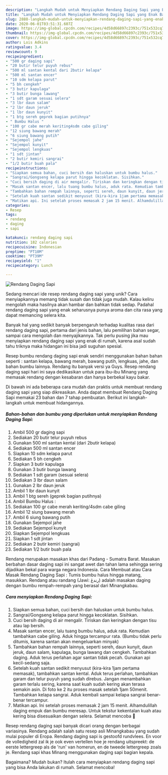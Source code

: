 ```yaml
---
description: "Langkah Mudah untuk Menyiapkan Rendang Daging Sapi yang Enak Banget"
title: "Langkah Mudah untuk Menyiapkan Rendang Daging Sapi yang Enak Banget"
slug: 2888-langkah-mudah-untuk-menyiapkan-rendang-daging-sapi-yang-enak-banget
date: 2020-06-01T03:51:31.607Z
image: https://img-global.cpcdn.com/recipes/4d58d66897c2393c/751x532cq70/rendang-daging-sapi-foto-resep-utama.jpg
thumbnail: https://img-global.cpcdn.com/recipes/4d58d66897c2393c/751x532cq70/rendang-daging-sapi-foto-resep-utama.jpg
cover: https://img-global.cpcdn.com/recipes/4d58d66897c2393c/751x532cq70/rendang-daging-sapi-foto-resep-utama.jpg
author: Lois Adkins
ratingvalue: 3.4
reviewcount: 9
recipeingredient:
- "500 gr daging sapi"
- "20 butir telur puyuh rebus"
- "500 ml santan kental dari 2butir kelapa"
- "500 ml santan encer"
- "10 sdm kelapa parut"
- "5 bh cengkeh"
- "3 butir kapulaga"
- "3 butir bunga lawang"
- "1 sdt garam sesuai selera"
- "3 lbr daun salam"
- "2 lbr daun jeruk"
- "1 lbr daun kunyit"
- "1 btg sereh geprek bagian putihnya"
- " Bumbu Halus "
- "100 gr cabe merah keriting4sdm cabe giling"
- "12 siung bawang merah"
- "6 siung bawang putih"
- "Sejempol jahe"
- "Sejempol kunyit"
- "Sejempol lengkuas"
- "1 sdt jintan"
- "2 butir kemiri sangrai"
- "1/2 butir buah pala"
recipeinstructions:
- "Siapkan semua bahan, cuci bersih dan haluskan untuk bumbu halus."
- "Sangrai/Gongseng kelapa parut hingga kecoklatan. Sisihkan."
- "Cuci bersih daging di air mengalir. Tiriskan dan keringkan dengan tisu atau lap bersih."
- "Masak santan encer, lalu tuang bumbu halus, aduk rata. Kemudian tambahkan cabe giling. Aduk hingga tercampur rata. (Bumbu tidak perlu ditumis, karena santan akan mengeluarkan minyak)"
- "Tambahkan bahan rempah lainnya, seperti sereh, daun kunyit, daun jeruk, daun salam, kapulaga, bunga lawang dan cengkeh. Tambahkan daging. Aduk terus perlahan agar santan tidak pecah. Gunakan api kecil-sedang saja."
- "Setelah kuah santan sedikit menyusut (kira-kira 1jam pertama memasak), tambahkan santan kental. Aduk terus perlahan, tambahkan garam dan telur puyuh yang sudah direbus. Jangan menambahkan garam terlalu sering, karena saat kuah sudah kering akan terasa semakin asin. Di foto ke 2 itu proses masak setelah 1jam 50menit. Tambahkan kelapa sangrai. Aduk kembali sampai kelapa sangrai benar-benar tercampur."
- "Matikan api. Ini setelah proses memasak 2 jam 15 menit. Alhamdulillah daging empuk dan bumbu meresap. Untuk tekstur kekentalan kuah atau kering bisa disesuaikan dengan selera. Selamat mencoba 🥰"
categories:
- Resep
tags:
- rendang
- daging
- sapi

katakunci: rendang daging sapi 
nutrition: 182 calories
recipecuisine: Indonesian
preptime: "PT10M"
cooktime: "PT39M"
recipeyield: "1"
recipecategory: Lunch

---
```



![Rendang Daging Sapi](https://img-global.cpcdn.com/recipes/4d58d66897c2393c/751x532cq70/rendang-daging-sapi-foto-resep-utama.jpg)

Sedang mencari ide resep rendang daging sapi yang unik? Cara menyiapkannya memang tidak susah dan tidak juga mudah. Kalau keliru mengolah maka hasilnya akan hambar dan bahkan tidak sedap. Padahal rendang daging sapi yang enak seharusnya punya aroma dan cita rasa yang dapat memancing selera kita.

Banyak hal yang sedikit banyak berpengaruh terhadap kualitas rasa dari rendang daging sapi, pertama dari jenis bahan, lalu pemilihan bahan segar, sampai cara mengolah dan menyajikannya. Tak perlu pusing jika mau menyiapkan rendang daging sapi yang enak di rumah, karena asal sudah tahu triknya maka hidangan ini bisa jadi suguhan spesial.

Resep bumbu rendang daging sapi enak sendiri menggunakan bahan bahan seperti : santan kelapa, bawang merah, bawang putih, lengkuas, jahe, dan bahan bumbu lainnya. Rendang itu banyak versi ya Guys. Resep rendang daging sapi hari ini saya dedikasikan untuk para ibu-ibu Minang yang memasak rendang dengan kesabaran dan hanya berbekal kayu bakar.


Di bawah ini ada beberapa cara mudah dan praktis untuk membuat rendang daging sapi yang siap dikreasikan. Anda dapat membuat Rendang Daging Sapi memakai 23 bahan dan 7 tahap pembuatan. Berikut ini langkah-langkah untuk membuat hidangannya.

<!--inarticleads1-->

##### Bahan-bahan dan bumbu yang diperlukan untuk menyiapkan Rendang Daging Sapi:

1. Ambil 500 gr daging sapi
1. Sediakan 20 butir telur puyuh rebus
1. Gunakan 500 ml santan kental (dari 2butir kelapa)
1. Sediakan 500 ml santan encer
1. Siapkan 10 sdm kelapa parut
1. Sediakan 5 bh cengkeh
1. Siapkan 3 butir kapulaga
1. Gunakan 3 butir bunga lawang
1. Sediakan 1 sdt garam (sesuai selera)
1. Sediakan 3 lbr daun salam
1. Gunakan 2 lbr daun jeruk
1. Ambil 1 lbr daun kunyit
1. Ambil 1 btg sereh (geprek bagian putihnya)
1. Ambil  Bumbu Halus :
1. Sediakan 100 gr cabe merah keriting/4sdm cabe giling
1. Ambil 12 siung bawang merah
1. Ambil 6 siung bawang putih
1. Gunakan Sejempol jahe
1. Sediakan Sejempol kunyit
1. Siapkan Sejempol lengkuas
1. Siapkan 1 sdt jintan
1. Sediakan 2 butir kemiri (sangrai)
1. Sediakan 1/2 butir buah pala


Rendang merupakan masakan khas dari Padang - Sumatra Barat. Masakan berbahan dasar daging sapi ini sangat awet dan tahan lama sehingga sering dijadikan bekal para warga negara Indonesia. Cara Membuat atau Cara Masak Rendang Daging Sapi : Tumis bumbu halus hingga matang, masukkan. Rendang atau randang (Jawi: رندڠ) adalah masakan daging dengan bumbu rempah-rempah yang berasal dari Minangkabau. 

<!--inarticleads2-->

##### Cara menyiapkan Rendang Daging Sapi:

1. Siapkan semua bahan, cuci bersih dan haluskan untuk bumbu halus.
1. Sangrai/Gongseng kelapa parut hingga kecoklatan. Sisihkan.
1. Cuci bersih daging di air mengalir. Tiriskan dan keringkan dengan tisu atau lap bersih.
1. Masak santan encer, lalu tuang bumbu halus, aduk rata. Kemudian tambahkan cabe giling. Aduk hingga tercampur rata. (Bumbu tidak perlu ditumis, karena santan akan mengeluarkan minyak)
1. Tambahkan bahan rempah lainnya, seperti sereh, daun kunyit, daun jeruk, daun salam, kapulaga, bunga lawang dan cengkeh. Tambahkan daging. Aduk terus perlahan agar santan tidak pecah. Gunakan api kecil-sedang saja.
1. Setelah kuah santan sedikit menyusut (kira-kira 1jam pertama memasak), tambahkan santan kental. Aduk terus perlahan, tambahkan garam dan telur puyuh yang sudah direbus. Jangan menambahkan garam terlalu sering, karena saat kuah sudah kering akan terasa semakin asin. Di foto ke 2 itu proses masak setelah 1jam 50menit. Tambahkan kelapa sangrai. Aduk kembali sampai kelapa sangrai benar-benar tercampur.
1. Matikan api. Ini setelah proses memasak 2 jam 15 menit. Alhamdulillah daging empuk dan bumbu meresap. Untuk tekstur kekentalan kuah atau kering bisa disesuaikan dengan selera. Selamat mencoba 🥰


Resep rendang daging sapi banyak dicari orang dengan berbagai variasinya. Rendang adalah salah satu resep asli Minangkabau yang sudah mulai populer di Eropa. Rendang daging sapi is gestoofd rundvlees. En voor de volledigheid zal ik je ook even vertellen hoe je rendang uitspreekt: de eerste lettergreep als de &#39;run&#39; van homerun, en de tweede lettergreep zoals je. Rendang sapi khas Minang menggunakan daging sapi bagian kepala. 

Bagaimana? Mudah bukan? Itulah cara menyiapkan rendang daging sapi yang bisa Anda lakukan di rumah. Selamat mencoba!
